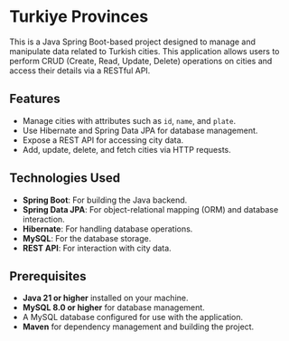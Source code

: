 # Turkiye Provinces

This is a Java Spring Boot-based project designed to manage and manipulate data related to Turkish cities. This application allows users to perform CRUD (Create, Read, Update, Delete) operations on cities and access their details via a RESTful API.

## Features
- Manage cities with attributes such as `id`, `name`, and `plate`.
- Use Hibernate and Spring Data JPA for database management.
- Expose a REST API for accessing city data.
- Add, update, delete, and fetch cities via HTTP requests.

## Technologies Used
- **Spring Boot**: For building the Java backend.
- **Spring Data JPA**: For object-relational mapping (ORM) and database interaction.
- **Hibernate**: For handling database operations.
- **MySQL**: For the database storage.
- **REST API**: For interaction with city data.

## Prerequisites
- **Java 21 or higher** installed on your machine.
- **MySQL 8.0 or higher** for database management.
- A MySQL database configured for use with the application.
- **Maven** for dependency management and building the project.
